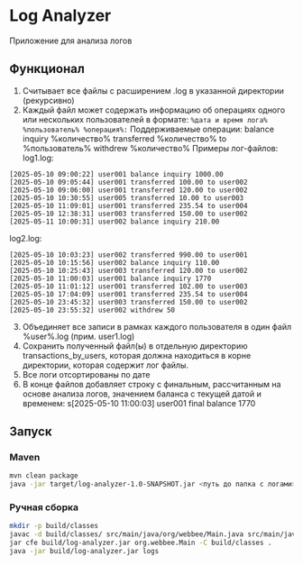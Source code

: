 # Log Analyzer
Приложение для анализа логов

## Функционал
1. Считывает все файлы с расширением .log в указанной директории (рекурсивно)
2. Каждый файл может содержать информацию об операциях одного или нескольких
пользователей в формате:
```%дата и время лога% %пользователь% %операция%:```
Поддерживаемые операции:
balance inquiry %количество%
transferred %количество% to %пользователь%
withdrew %количество%
Примеры лог-файлов:
log1.log:
```
[2025-05-10 09:00:22] user001 balance inquiry 1000.00
[2025-05-10 09:05:44] user001 transferred 100.00 to user002
[2025-05-10 09:06:00] user001 transferred 120.00 to user002
[2025-05-10 10:30:55] user005 transferred 10.00 to user003
[2025-05-10 11:09:01] user001 transferred 235.54 to user004
[2025-05-10 12:38:31] user003 transferred 150.00 to user002
[2025-05-11 10:00:31] user002 balance inquiry 210.00
```
log2.log:
```
[2025-05-10 10:03:23] user002 transferred 990.00 to user001
[2025-05-10 10:15:56] user002 balance inquiry 110.00
[2025-05-10 10:25:43] user003 transferred 120.00 to user002
[2025-05-10 11:00:03] user001 balance inquiry 1770
[2025-05-10 11:01:12] user001 transferred 102.00 to user003
[2025-05-10 17:04:09] user001 transferred 235.54 to user004
[2025-05-10 23:45:32] user003 transferred 150.00 to user002
[2025-05-10 23:55:32] user002 withdrew 50
```
3. Объединяет все записи в рамках каждого пользователя в один файл %user%.log (прим. user1.log)
4. Сохранить полученный файл(ы) в отдельную директорию transactions_by_users, которая должна находиться в корне директории, которая содержит лог файлы.
5. Все логи отсортированы по дате
6. В конце файлов добавляет строку с финальным, рассчитанным на основе анализа логов, значением баланса с текущей датой и временем: s[2025-05-10 11:00:03] user001 final balance 1770

## Запуск
### Maven
```bash
mvn clean package
java -jar target/log-analyzer-1.0-SNAPSHOT.jar <путь до папка с логами>
```
### Ручная сборка
```bash
mkdir -p build/classes
javac -d build/classes/ src/main/java/org/webbee/Main.java src/main/java/org/webbee/models/*.java src/main/java/org/webbee/services/*.java
jar cfe build/log-analyzer.jar org.webbee.Main -C build/classes .
java -jar build/log-analyzer.jar logs
```

